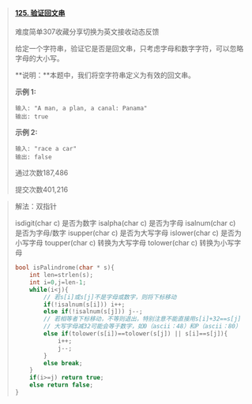 > #### [125. 验证回文串](https://leetcode-cn.com/problems/valid-palindrome/)
>
> 难度简单307收藏分享切换为英文接收动态反馈
>
> 给定一个字符串，验证它是否是回文串，只考虑字母和数字字符，可以忽略字母的大小写。
>
> **说明：**本题中，我们将空字符串定义为有效的回文串。
>
> **示例 1:**
>
> ```
> 输入: "A man, a plan, a canal: Panama"
> 输出: true
> ```
>
> **示例 2:**
>
> ```
> 输入: "race a car"
> 输出: false
> ```
>
> 通过次数187,486
>
> 提交次数401,216

> 解法：双指针
>
> isdigit(char c) 是否为数字
> isalpha(char c) 是否为字母
> isalnum(char c) 是否为字母/数字
> isupper(char c) 是否为大写字母
> islower(char c) 是否为小写字母
> toupper(char c) 转换为大写字母
> tolower(char c) 转换为小写字母
>
> ```c
> bool isPalindrome(char * s){
>     int len=strlen(s);
>     int i=0,j=len-1;
>     while(i<j){
>         // 若s[i]或s[j]不是字母或数字，则将下标移动
>         if(!isalnum(s[i])) i++;
>         else if(!isalnum(s[j])) j--;
>         // 若相等者下标移动，不等则退出，特别注意不能直接用s[i]+32==s[j] || s[i]-32==s[j]代替tolower(s[i])==tolower(s[j])
>         // 大写字母减32可能会等于数字，如0（ascii：48）和P（ascii：80）
>         else if(tolower(s[i])==tolower(s[j]) || s[i]==s[j]){
>             i++;
>             j--;
>         }
>         else break;
>     }
>     if(i>=j) return true;
>     else return false;
> }
> ```